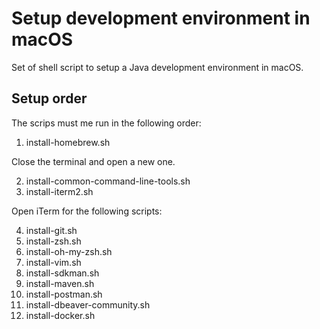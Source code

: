# Setup development environment in macOS
Set of shell script to setup a Java development environment in macOS.

## Setup order
The scrips must me run in the following order:

1. install-homebrew.sh

Close the terminal and open a new one.

2. install-common-command-line-tools.sh
3. install-iterm2.sh

Open iTerm for the following scripts:

4. install-git.sh
5. install-zsh.sh
6. install-oh-my-zsh.sh
7. install-vim.sh
8. install-sdkman.sh
9. install-maven.sh 
10. install-postman.sh
11. install-dbeaver-community.sh
12. install-docker.sh
